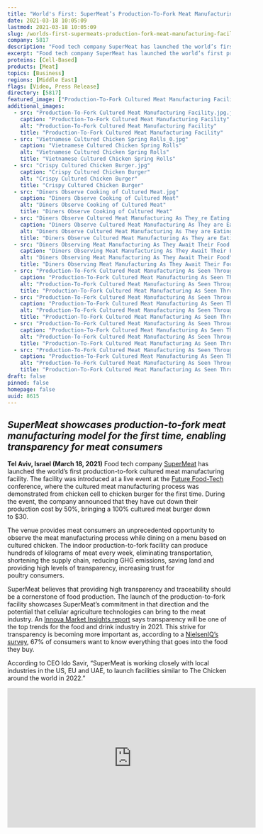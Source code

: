 ```yaml
---
title: "World's First: SuperMeat’s Production-To-Fork Meat Manufacturing Facility Puts Transparency on the Menu"
date: 2021-03-18 10:05:09
lastmod: 2021-03-18 10:05:09
slug: /worlds-first-supermeats-production-fork-meat-manufacturing-facility-puts-transparency-menu
company: 5817
description: "Food tech company SuperMeat has launched the world’s first production-to-fork cultured meat manufacturing facility. The facility was introduced at a live event at the Future Food-Tech conference, where the cultured meat manufacturing process was demonstrated from chicken cell to chicken burger for the first time. During the event, the company announced that they have cut down their production cost by 50%, bringing a 100% cultured meat burger down to $30."
excerpt: "Food tech company SuperMeat has launched the world’s first production-to-fork cultured meat manufacturing facility. The facility was introduced at a live event at the Future Food-Tech conference, where the cultured meat manufacturing process was demonstrated from chicken cell to chicken burger for the first time. During the event, the company announced that they have cut down their production cost by 50%, bringing a 100% cultured meat burger down to $30."
proteins: [Cell-Based]
products: [Meat]
topics: [Business]
regions: [Middle East]
flags: [Video, Press Release]
directory: [5817]
featured_image: ["Production-To-Fork Cultured Meat Manufacturing Facility.jpg.jpg"]
additional_images:
  - src: "Production-To-Fork Cultured Meat Manufacturing Facility.jpg.jpg"
    caption: "Production-To-Fork Cultured Meat Manufacturing Facility"
    alt: "Production-To-Fork Cultured Meat Manufacturing Facility"
    title: "Production-To-Fork Cultured Meat Manufacturing Facility"
  - src: "Vietnamese Cultured Chicken Spring Rolls_0.jpg"
    caption: "Vietnamese Cultured Chicken Spring Rolls"
    alt: "Vietnamese Cultured Chicken Spring Rolls"
    title: "Vietnamese Cultured Chicken Spring Rolls"
  - src: "Crispy Cultured Chicken Burger.jpg"
    caption: "Crispy Cultured Chicken Burger"
    alt: "Crispy Cultured Chicken Burger"
    title: "Crispy Cultured Chicken Burger"
  - src: "Diners Observe Cooking of Cultured Meat.jpg"
    caption: "Diners Observe Cooking of Cultured Meat"
    alt: "Diners Observe Cooking of Cultured Meat"
    title: "Diners Observe Cooking of Cultured Meat"
  - src: "Diners Observe Cultured Meat Manufacturing As They_re Eating it.jpg"
    caption: "Diners Observe Cultured Meat Manufacturing As They are Eating it"
    alt: "Diners Observe Cultured Meat Manufacturing As They are Eating it"
    title: "Diners Observe Cultured Meat Manufacturing As They are Eating it"
  - src: "Diners Observing Meat Manufacturing As They Await Their Food 2.jpg"
    caption: "Diners Observing Meat Manufacturing As They Await Their Food"
    alt: "Diners Observing Meat Manufacturing As They Await Their Food"
    title: "Diners Observing Meat Manufacturing As They Await Their Food"
  - src: "Production-To-Fork Cultured Meat Manufacturing As Seen Through the Window 2.jpg"
    caption: "Production-To-Fork Cultured Meat Manufacturing As Seen Through the Window"
    alt: "Production-To-Fork Cultured Meat Manufacturing As Seen Through the Window"
    title: "Production-To-Fork Cultured Meat Manufacturing As Seen Through the Window"
  - src: "Production-To-Fork Cultured Meat Manufacturing As Seen Through the Window, Meat Analysis.jpg"
    caption: "Production-To-Fork Cultured Meat Manufacturing As Seen Through the Window, Meat Analysis"
    alt: "Production-To-Fork Cultured Meat Manufacturing As Seen Through the Window, Meat Analysis"
    title: "Production-To-Fork Cultured Meat Manufacturing As Seen Through the Window, Meat Analysis"
  - src: "Production-To-Fork Cultured Meat Manufacturing As Seen Through the Window, Weighting Meat.jpg"
    caption: "Production-To-Fork Cultured Meat Manufacturing As Seen Through the Window, Weighting Meat"
    alt: "Production-To-Fork Cultured Meat Manufacturing As Seen Through the Window, Weighting Meat"
    title: "Production-To-Fork Cultured Meat Manufacturing As Seen Through the Window, Weighting Meat"
  - src: "Production-To-Fork Cultured Meat Manufacturing As Seen Through the Window.jpg"
    caption: "Production-To-Fork Cultured Meat Manufacturing As Seen Through the Window"
    alt: "Production-To-Fork Cultured Meat Manufacturing As Seen Through the Window"
    title: "Production-To-Fork Cultured Meat Manufacturing As Seen Through the Window"
draft: false
pinned: false
homepage: false
uuid: 8615
---
```

<h2><strong><em>SuperMeat showcases production-to-fork meat manufacturing model for the first time, enabling transparency for meat consumers</em></strong></h2>

<p><strong>Tel Aviv, Israel (March 18, 2021)</strong> Food tech company <a href="https://supermeat.com/">SuperMeat</a> has launched the world’s first production-to-fork cultured meat manufacturing facility. The facility was introduced at a live event at the <a href="https://futurefoodtechsf.com/">Future Food-Tech</a> conference, where the cultured meat manufacturing process was demonstrated from chicken cell to chicken burger for the first time. During the event, the company announced that they have cut down their production cost by 50%, bringing a 100% cultured meat burger down to $30.</p>

<p>The venue provides meat consumers an unprecedented opportunity to observe the meat manufacturing process while dining on a menu based on cultured chicken. The indoor production-to-fork facility can produce hundreds of kilograms of meat every week, eliminating transportation, shortening the supply chain, reducing GHG emissions, saving land and providing high levels of transparency, increasing trust for poultry consumers.</p>

<p>SuperMeat believes that providing high transparency and traceability should be a cornerstone of food production. The launch of the production-to-fork facility showcases SuperMeat’s commitment in that direction and the potential that cellular agriculture technologies can bring to the meat industry. An <a href="https://www.specialityfoodmagazine.com/food-and-drink/brand-transparency-will-drive-sales#:~:text=According%20to%20research%20by%20Innova,about%20where%20foods%20come%20from.&text=As%20such%2C%20consumers%20want%20more,they%20purchase%20than%20ever%20before.%E2%80%9D">Innova Market Insights report</a> says transparency will be one of the top trends for the food and drink industry in 2021. This strive for transparency is becoming more important as, according to a <a href="https://nielseniq.com/global/en/insights/analysis/2018/its-clear-transparency-is-driving-fmcg-growth/">NielsenIQ’s survey</a>, 67% of consumers want to know everything that goes into the food they buy.</p>

<p>According to CEO Ido Savir, “SuperMeat is working closely with local industries in the US, EU and UAE, to launch facilities similar to The Chicken around the world in 2022.”</p>

<p class="remote-video__field-media-oembed-video"><iframe allow="accelerometer; autoplay; clipboard-write; encrypted-media; gyroscope; picture-in-picture" allowfullscreen="" class="media-oembed-content" frameborder="0" height="315" src="https://www.youtube.com/embed/ETbjmcM8GCA" width="560"></iframe></p>
